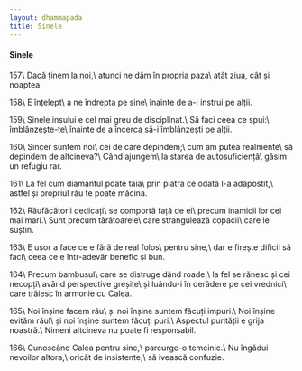 ```yaml
---
layout: dhammapada
title: Sinele
---
```

#### Sinele

157\\
Dacă ținem la noi,\\
atunci ne dăm în propria paza\\
atât ziua, cât și noaptea.

158\\
E înțelept\\
a ne îndrepta pe sine\\
înainte de a-i instrui pe alții.

159\\
Sinele insului e cel mai greu de disciplinat.\\
Să faci ceea ce spui:\\
îmblânzește-te\\
înainte de a încerca să-i îmblânzești pe alții.

160\\
Sincer suntem noi\\
cei de care depindem;\\
cum am putea realmente\\
să depindem de altcineva?\\
Când ajungem\\
la starea de autosuficiență\\
găsim un refugiu rar.

161\\
La fel cum diamantul poate tăia\\
prin piatra ce odată l-a adăpostit,\\
astfel și propriul rău te poate măcina.

162\\
Răufăcătorii dedicați\\
se comportă față de ei\\
precum inamicii lor cei mai mari.\\
Sunt precum târâtoarele\\
care strangulează copacii\\
care le suștin.

163\\
E ușor a face ce e fără de real folos\\
pentru sine,\\
dar e firește dificil să faci\\
ceea ce e într-adevăr benefic și bun.

164\\
Precum bambusul\\
care se distruge dând roade,\\
la fel se rănesc și cei necopți\\
având perspective greșite\\
și luându-i în derâdere pe cei vrednici\\
care trăiesc în armonie cu Calea.

165\\
Noi înșine facem rău\\
și noi înșine suntem făcuți impuri.\\
Noi înșine evităm răul\\
și noi înșine suntem făcuți puri.\\
Aspectul purității e grija noastră.\\
Nimeni altcineva nu poate fi responsabil.

166\\
Cunoscând Calea pentru sine,\\
parcurge-o temeinic.\\
Nu îngădui nevoilor altora,\\
oricât de insistente,\\
să ivească confuzie.
